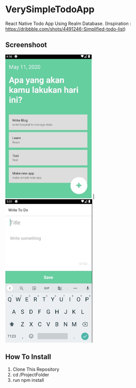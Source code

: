 # VerySimpleTodoApp
React Native Todo App Using Realm Database. (Inspiration : https://dribbble.com/shots/4491246-Simplified-todo-list) 

## Screenshoot
![](/asset/screenshoot.jpg) | ![](/asset/screenshoot2.jpg)

## How To Install
1. Clone This Repository
2. cd /ProjectFolder
3. run npm install

